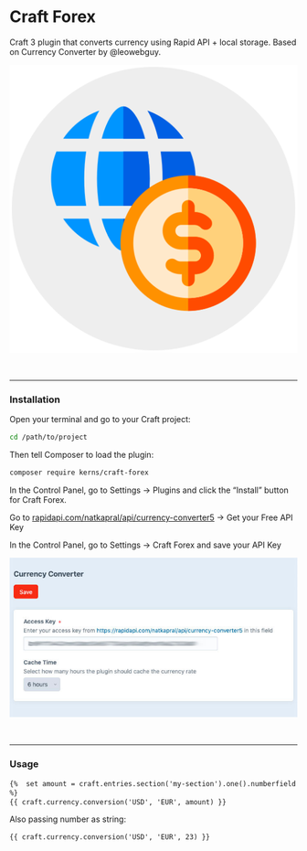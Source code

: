 # Craft Forex

Craft 3 plugin that converts currency using Rapid API + local storage. Based on Currency Converter by @leowebguy.

![icon](resources/icon.svg)

&nbsp;

---

### Installation

Open your terminal and go to your Craft project:

```bash
cd /path/to/project
```

Then tell Composer to load the plugin:

```bash
composer require kerns/craft-forex
```

In the Control Panel, go to Settings → Plugins and click the “Install” button for Craft Forex.

Go to [rapidapi.com/natkapral/api/currency-converter5](https://rapidapi.com/natkapral/api/currency-converter5/) → Get your Free API Key

In the Control Panel, go to Settings → Craft Forex and save your API Key

![screenshot1](resources/screenshot1.jpg)

&nbsp;

---

### Usage

```twig
{%  set amount = craft.entries.section('my-section').one().numberfield %}
{{ craft.currency.conversion('USD', 'EUR', amount) }}
```

Also passing number as string:

```twig
{{ craft.currency.conversion('USD', 'EUR', 23) }}
```
